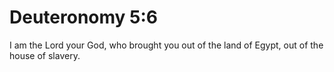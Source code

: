 # Deuteronomy 5:6

I am the Lord your God, who brought you out of the land of Egypt, out of the house of slavery.
